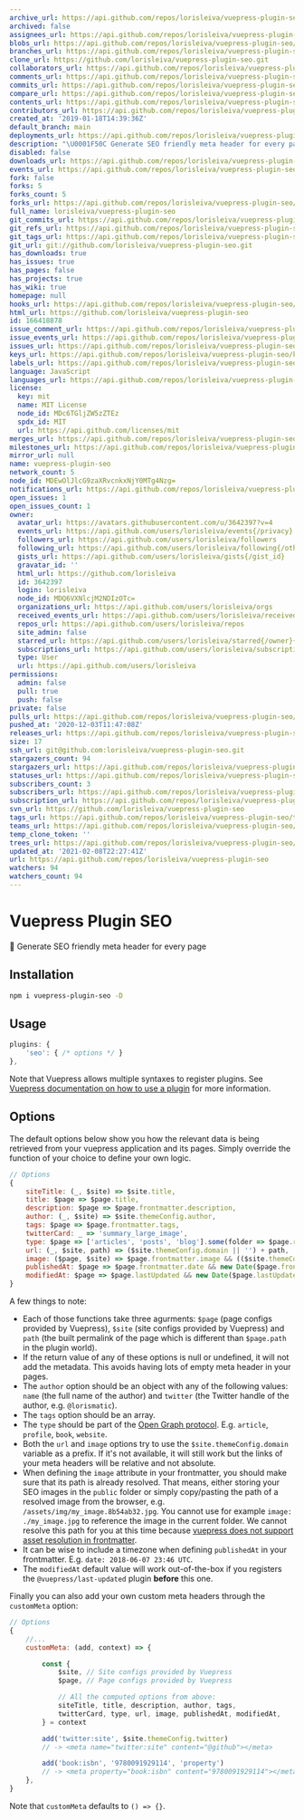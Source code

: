 ```yaml
---
archive_url: https://api.github.com/repos/lorisleiva/vuepress-plugin-seo/{archive_format}{/ref}
archived: false
assignees_url: https://api.github.com/repos/lorisleiva/vuepress-plugin-seo/assignees{/user}
blobs_url: https://api.github.com/repos/lorisleiva/vuepress-plugin-seo/git/blobs{/sha}
branches_url: https://api.github.com/repos/lorisleiva/vuepress-plugin-seo/branches{/branch}
clone_url: https://github.com/lorisleiva/vuepress-plugin-seo.git
collaborators_url: https://api.github.com/repos/lorisleiva/vuepress-plugin-seo/collaborators{/collaborator}
comments_url: https://api.github.com/repos/lorisleiva/vuepress-plugin-seo/comments{/number}
commits_url: https://api.github.com/repos/lorisleiva/vuepress-plugin-seo/commits{/sha}
compare_url: https://api.github.com/repos/lorisleiva/vuepress-plugin-seo/compare/{base}...{head}
contents_url: https://api.github.com/repos/lorisleiva/vuepress-plugin-seo/contents/{+path}
contributors_url: https://api.github.com/repos/lorisleiva/vuepress-plugin-seo/contributors
created_at: '2019-01-18T14:39:36Z'
default_branch: main
deployments_url: https://api.github.com/repos/lorisleiva/vuepress-plugin-seo/deployments
description: "\U0001F50C Generate SEO friendly meta header for every page"
disabled: false
downloads_url: https://api.github.com/repos/lorisleiva/vuepress-plugin-seo/downloads
events_url: https://api.github.com/repos/lorisleiva/vuepress-plugin-seo/events
fork: false
forks: 5
forks_count: 5
forks_url: https://api.github.com/repos/lorisleiva/vuepress-plugin-seo/forks
full_name: lorisleiva/vuepress-plugin-seo
git_commits_url: https://api.github.com/repos/lorisleiva/vuepress-plugin-seo/git/commits{/sha}
git_refs_url: https://api.github.com/repos/lorisleiva/vuepress-plugin-seo/git/refs{/sha}
git_tags_url: https://api.github.com/repos/lorisleiva/vuepress-plugin-seo/git/tags{/sha}
git_url: git://github.com/lorisleiva/vuepress-plugin-seo.git
has_downloads: true
has_issues: true
has_pages: false
has_projects: true
has_wiki: true
homepage: null
hooks_url: https://api.github.com/repos/lorisleiva/vuepress-plugin-seo/hooks
html_url: https://github.com/lorisleiva/vuepress-plugin-seo
id: 166418878
issue_comment_url: https://api.github.com/repos/lorisleiva/vuepress-plugin-seo/issues/comments{/number}
issue_events_url: https://api.github.com/repos/lorisleiva/vuepress-plugin-seo/issues/events{/number}
issues_url: https://api.github.com/repos/lorisleiva/vuepress-plugin-seo/issues{/number}
keys_url: https://api.github.com/repos/lorisleiva/vuepress-plugin-seo/keys{/key_id}
labels_url: https://api.github.com/repos/lorisleiva/vuepress-plugin-seo/labels{/name}
language: JavaScript
languages_url: https://api.github.com/repos/lorisleiva/vuepress-plugin-seo/languages
license:
  key: mit
  name: MIT License
  node_id: MDc6TGljZW5zZTEz
  spdx_id: MIT
  url: https://api.github.com/licenses/mit
merges_url: https://api.github.com/repos/lorisleiva/vuepress-plugin-seo/merges
milestones_url: https://api.github.com/repos/lorisleiva/vuepress-plugin-seo/milestones{/number}
mirror_url: null
name: vuepress-plugin-seo
network_count: 5
node_id: MDEwOlJlcG9zaXRvcnkxNjY0MTg4Nzg=
notifications_url: https://api.github.com/repos/lorisleiva/vuepress-plugin-seo/notifications{?since,all,participating}
open_issues: 1
open_issues_count: 1
owner:
  avatar_url: https://avatars.githubusercontent.com/u/3642397?v=4
  events_url: https://api.github.com/users/lorisleiva/events{/privacy}
  followers_url: https://api.github.com/users/lorisleiva/followers
  following_url: https://api.github.com/users/lorisleiva/following{/other_user}
  gists_url: https://api.github.com/users/lorisleiva/gists{/gist_id}
  gravatar_id: ''
  html_url: https://github.com/lorisleiva
  id: 3642397
  login: lorisleiva
  node_id: MDQ6VXNlcjM2NDIzOTc=
  organizations_url: https://api.github.com/users/lorisleiva/orgs
  received_events_url: https://api.github.com/users/lorisleiva/received_events
  repos_url: https://api.github.com/users/lorisleiva/repos
  site_admin: false
  starred_url: https://api.github.com/users/lorisleiva/starred{/owner}{/repo}
  subscriptions_url: https://api.github.com/users/lorisleiva/subscriptions
  type: User
  url: https://api.github.com/users/lorisleiva
permissions:
  admin: false
  pull: true
  push: false
private: false
pulls_url: https://api.github.com/repos/lorisleiva/vuepress-plugin-seo/pulls{/number}
pushed_at: '2020-12-03T11:47:08Z'
releases_url: https://api.github.com/repos/lorisleiva/vuepress-plugin-seo/releases{/id}
size: 17
ssh_url: git@github.com:lorisleiva/vuepress-plugin-seo.git
stargazers_count: 94
stargazers_url: https://api.github.com/repos/lorisleiva/vuepress-plugin-seo/stargazers
statuses_url: https://api.github.com/repos/lorisleiva/vuepress-plugin-seo/statuses/{sha}
subscribers_count: 3
subscribers_url: https://api.github.com/repos/lorisleiva/vuepress-plugin-seo/subscribers
subscription_url: https://api.github.com/repos/lorisleiva/vuepress-plugin-seo/subscription
svn_url: https://github.com/lorisleiva/vuepress-plugin-seo
tags_url: https://api.github.com/repos/lorisleiva/vuepress-plugin-seo/tags
teams_url: https://api.github.com/repos/lorisleiva/vuepress-plugin-seo/teams
temp_clone_token: ''
trees_url: https://api.github.com/repos/lorisleiva/vuepress-plugin-seo/git/trees{/sha}
updated_at: '2021-02-08T22:27:41Z'
url: https://api.github.com/repos/lorisleiva/vuepress-plugin-seo
watchers: 94
watchers_count: 94
---
```


# Vuepress Plugin SEO
🔌 Generate SEO friendly meta header for every page

## Installation

```bash
npm i vuepress-plugin-seo -D
```

## Usage

```js
plugins: {
    'seo': { /* options */ }
},
```

Note that Vuepress allows multiple syntaxes to register plugins. See [Vuepress documentation on how to use a plugin](https://vuepress.vuejs.org/plugin/using-a-plugin.html) for more information.

## Options

The default options below show you how the relevant data is being retrieved from your vuepress application and its pages. Simply override the function of your choice to define your own logic.

```js
// Options
{
    siteTitle: (_, $site) => $site.title,
    title: $page => $page.title,
    description: $page => $page.frontmatter.description,
    author: (_, $site) => $site.themeConfig.author,
    tags: $page => $page.frontmatter.tags,
    twitterCard: _ => 'summary_large_image',
    type: $page => ['articles', 'posts', 'blog'].some(folder => $page.regularPath.startsWith('/' + folder)) ? 'article' : 'website',
    url: (_, $site, path) => ($site.themeConfig.domain || '') + path,
    image: ($page, $site) => $page.frontmatter.image && (($site.themeConfig.domain && !$page.frontmatter.image.startsWith('http') || '') + $page.frontmatter.image),
    publishedAt: $page => $page.frontmatter.date && new Date($page.frontmatter.date),
    modifiedAt: $page => $page.lastUpdated && new Date($page.lastUpdated),
}
```

A few things to note:

* Each of those functions take three agurments: `$page` (page configs provided by Vuepress), `$site` (site configs provided by Vuepress) and `path` (the built permalink of the page which is different than `$page.path` in the plugin world).
* If the return value of any of these options is null or undefined, it will not add the metadata. This avoids having lots of empty meta header in your pages.
* The `author` option should be an object with any of the following values: `name` (the full name of the author) and `twitter` (the Twitter handle of the author, e.g. `@lorismatic`).
* The `tags` option should be an array.
* The `type` should be part of the [Open Graph protocol](http://ogp.me/#types). E.g. `article`, `profile`, `book`, `website`.
* Both the `url` and `image` options try to use the `$site.themeConfig.domain` variable as a prefix. If it's not available, it will still work but the links of your meta headers will be relative and not absolute.
* When defining the `image` attribute in your frontmatter, you should make sure that its path is already resolved. That means, either storing your SEO images in the `public` folder or simply copy/pasting the path of a resolved image from the browser, e.g. `/assets/img/my_image.8b54ab32.jpg`. You cannot use for example `image: ./my_image.jpg` to reference the image in the current folder. We cannot resolve this path for you at this time because [vuepress does not support asset resolution in frontmatter](https://github.com/vuejs/vuepress/issues/79).
* It can be wise to include a timezone when defining `publishedAt` in your frontmatter. E.g. `date: 2018-06-07 23:46 UTC`.
* The `modifiedAt` default value will work out-of-the-box if you registers the `@vuepress/last-updated` plugin **before** this one.

Finally you can also add your own custom meta headers through the `customMeta` option:

```js
// Options
{
    //...
    customMeta: (add, context) => {

        const {
            $site, // Site configs provided by Vuepress
            $page, // Page configs provided by Vuepress

            // All the computed options from above:
            siteTitle, title, description, author, tags,
            twitterCard, type, url, image, publishedAt, modifiedAt,
        } = context

        add('twitter:site', $site.themeConfig.twitter)
        // -> <meta name="twitter:site" content="@github"></meta>

        add('book:isbn', '9780091929114', 'property')
        // -> <meta property="book:isbn" content="9780091929114"></meta>
    },
}
```

Note that `customMeta` defaults to `() => {}`.
